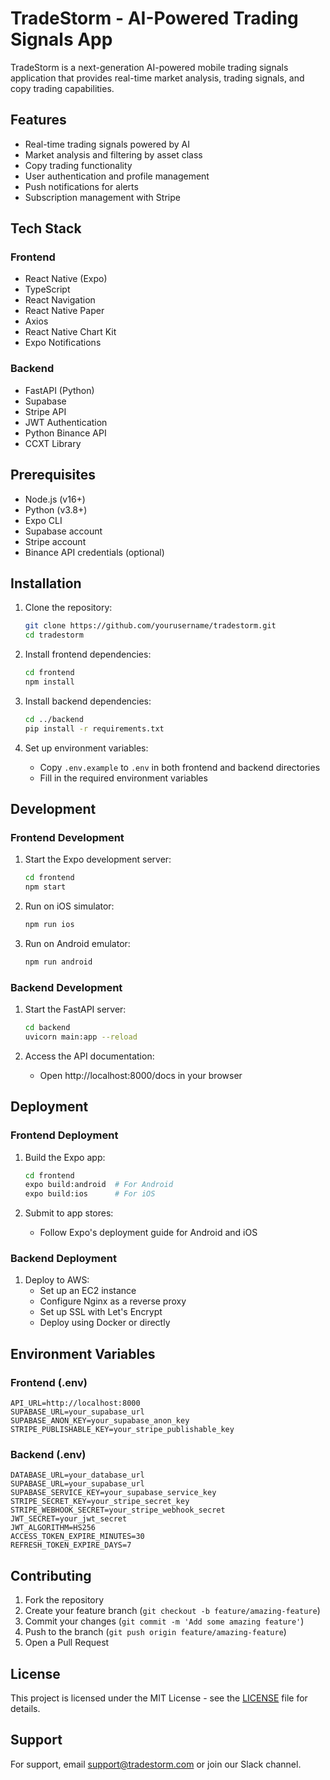 # TradeStorm - AI-Powered Trading Signals App

TradeStorm is a next-generation AI-powered mobile trading signals application that provides real-time market analysis, trading signals, and copy trading capabilities.

## Features

- Real-time trading signals powered by AI
- Market analysis and filtering by asset class
- Copy trading functionality
- User authentication and profile management
- Push notifications for alerts
- Subscription management with Stripe

## Tech Stack

### Frontend
- React Native (Expo)
- TypeScript
- React Navigation
- React Native Paper
- Axios
- React Native Chart Kit
- Expo Notifications

### Backend
- FastAPI (Python)
- Supabase
- Stripe API
- JWT Authentication
- Python Binance API
- CCXT Library

## Prerequisites

- Node.js (v16+)
- Python (v3.8+)
- Expo CLI
- Supabase account
- Stripe account
- Binance API credentials (optional)

## Installation

1. Clone the repository:
   ```bash
   git clone https://github.com/yourusername/tradestorm.git
   cd tradestorm
   ```

2. Install frontend dependencies:
   ```bash
   cd frontend
   npm install
   ```

3. Install backend dependencies:
   ```bash
   cd ../backend
   pip install -r requirements.txt
   ```

4. Set up environment variables:
   - Copy `.env.example` to `.env` in both frontend and backend directories
   - Fill in the required environment variables

## Development

### Frontend Development

1. Start the Expo development server:
   ```bash
   cd frontend
   npm start
   ```

2. Run on iOS simulator:
   ```bash
   npm run ios
   ```

3. Run on Android emulator:
   ```bash
   npm run android
   ```

### Backend Development

1. Start the FastAPI server:
   ```bash
   cd backend
   uvicorn main:app --reload
   ```

2. Access the API documentation:
   - Open http://localhost:8000/docs in your browser

## Deployment

### Frontend Deployment

1. Build the Expo app:
   ```bash
   cd frontend
   expo build:android  # For Android
   expo build:ios      # For iOS
   ```

2. Submit to app stores:
   - Follow Expo's deployment guide for Android and iOS

### Backend Deployment

1. Deploy to AWS:
   - Set up an EC2 instance
   - Configure Nginx as a reverse proxy
   - Set up SSL with Let's Encrypt
   - Deploy using Docker or directly

## Environment Variables

### Frontend (.env)
```
API_URL=http://localhost:8000
SUPABASE_URL=your_supabase_url
SUPABASE_ANON_KEY=your_supabase_anon_key
STRIPE_PUBLISHABLE_KEY=your_stripe_publishable_key
```

### Backend (.env)
```
DATABASE_URL=your_database_url
SUPABASE_URL=your_supabase_url
SUPABASE_SERVICE_KEY=your_supabase_service_key
STRIPE_SECRET_KEY=your_stripe_secret_key
STRIPE_WEBHOOK_SECRET=your_stripe_webhook_secret
JWT_SECRET=your_jwt_secret
JWT_ALGORITHM=HS256
ACCESS_TOKEN_EXPIRE_MINUTES=30
REFRESH_TOKEN_EXPIRE_DAYS=7
```

## Contributing

1. Fork the repository
2. Create your feature branch (`git checkout -b feature/amazing-feature`)
3. Commit your changes (`git commit -m 'Add some amazing feature'`)
4. Push to the branch (`git push origin feature/amazing-feature`)
5. Open a Pull Request

## License

This project is licensed under the MIT License - see the [LICENSE](LICENSE) file for details.

## Support

For support, email support@tradestorm.com or join our Slack channel. 